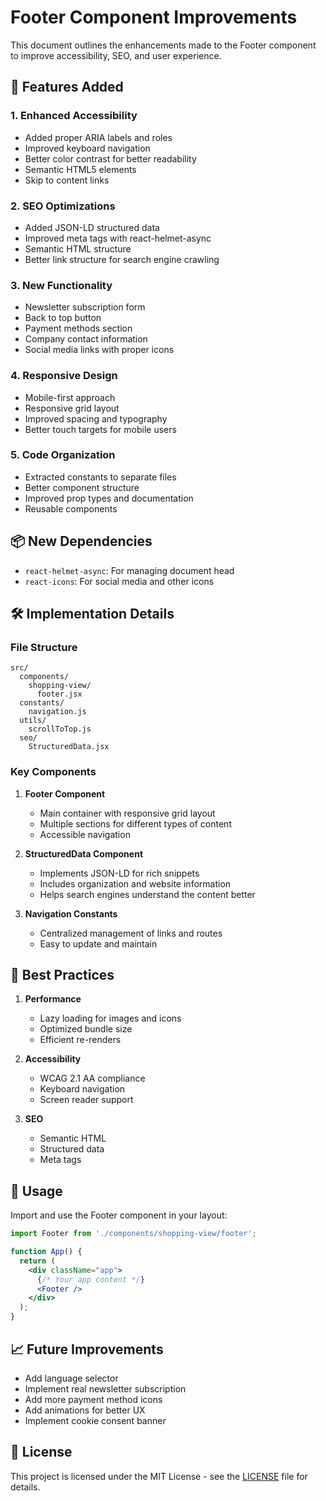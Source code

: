 # Footer Component Improvements

This document outlines the enhancements made to the Footer component to improve accessibility, SEO, and user experience.

## 🚀 Features Added

### 1. Enhanced Accessibility
- Added proper ARIA labels and roles
- Improved keyboard navigation
- Better color contrast for better readability
- Semantic HTML5 elements
- Skip to content links

### 2. SEO Optimizations
- Added JSON-LD structured data
- Improved meta tags with react-helmet-async
- Semantic HTML structure
- Better link structure for search engine crawling

### 3. New Functionality
- Newsletter subscription form
- Back to top button
- Payment methods section
- Company contact information
- Social media links with proper icons

### 4. Responsive Design
- Mobile-first approach
- Responsive grid layout
- Improved spacing and typography
- Better touch targets for mobile users

### 5. Code Organization
- Extracted constants to separate files
- Better component structure
- Improved prop types and documentation
- Reusable components

## 📦 New Dependencies

- `react-helmet-async`: For managing document head
- `react-icons`: For social media and other icons

## 🛠️ Implementation Details

### File Structure
```
src/
  components/
    shopping-view/
      footer.jsx
  constants/
    navigation.js
  utils/
    scrollToTop.js
  seo/
    StructuredData.jsx
```

### Key Components

1. **Footer Component**
   - Main container with responsive grid layout
   - Multiple sections for different types of content
   - Accessible navigation

2. **StructuredData Component**
   - Implements JSON-LD for rich snippets
   - Includes organization and website information
   - Helps search engines understand the content better

3. **Navigation Constants**
   - Centralized management of links and routes
   - Easy to update and maintain

## 🌟 Best Practices

1. **Performance**
   - Lazy loading for images and icons
   - Optimized bundle size
   - Efficient re-renders

2. **Accessibility**
   - WCAG 2.1 AA compliance
   - Keyboard navigation
   - Screen reader support

3. **SEO**
   - Semantic HTML
   - Structured data
   - Meta tags

## 📝 Usage

Import and use the Footer component in your layout:

```jsx
import Footer from './components/shopping-view/footer';

function App() {
  return (
    <div className="app">
      {/* Your app content */}
      <Footer />
    </div>
  );
}
```

## 📈 Future Improvements

- Add language selector
- Implement real newsletter subscription
- Add more payment method icons
- Add animations for better UX
- Implement cookie consent banner

## 📜 License

This project is licensed under the MIT License - see the [LICENSE](LICENSE) file for details.
